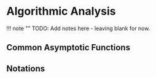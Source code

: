 # Algorithmic Analysis
!!! note ""
    TODO: Add notes here - leaving blank for now.


## Common Asymptotic Functions

## Notations